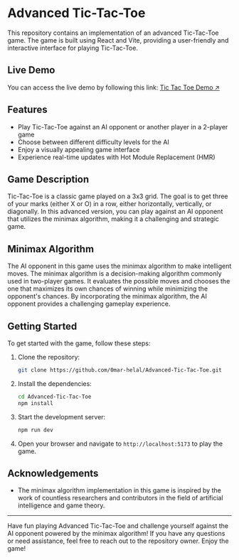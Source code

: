 # Advanced Tic-Tac-Toe

This repository contains an implementation of an advanced Tic-Tac-Toe game. The game is built using React and Vite, providing a user-friendly and interactive interface for playing Tic-Tac-Toe.

## Live Demo

You can access the live demo by following this link: [Tic Tac Toe Demo ↗](https://tic-tac-toe-okvc.onrender.com)

## Features

- Play Tic-Tac-Toe against an AI opponent or another player in a 2-player game
- Choose between different difficulty levels for the AI
- Enjoy a visually appealing game interface
- Experience real-time updates with Hot Module Replacement (HMR)

## Game Description

Tic-Tac-Toe is a classic game played on a 3x3 grid. The goal is to get three of your marks (either X or O) in a row, either horizontally, vertically, or diagonally. In this advanced version, you can play against an AI opponent that utilizes the minimax algorithm, making it a challenging and strategic game.

## Minimax Algorithm

The AI opponent in this game uses the minimax algorithm to make intelligent moves. The minimax algorithm is a decision-making algorithm commonly used in two-player games. It evaluates the possible moves and chooses the one that maximizes its own chances of winning while minimizing the opponent's chances. By incorporating the minimax algorithm, the AI opponent provides a challenging gameplay experience.

## Getting Started

To get started with the game, follow these steps:

1. Clone the repository:

   ```bash
   git clone https://github.com/0mar-helal/Advanced-Tic-Tac-Toe.git

   ```

2. Install the dependencies:

   ```bash
   cd Advanced-Tic-Tac-Toe
   npm install

   ```

3. Start the development server:

   ```bash
   npm run dev

   ```

4. Open your browser and navigate to `http://localhost:5173` to play the game.

## Acknowledgements

- The minimax algorithm implementation in this game is inspired by the work of countless researchers and contributors in the field of artificial intelligence and game theory.

---

Have fun playing Advanced Tic-Tac-Toe and challenge yourself against the AI opponent powered by the minimax algorithm! If you have any questions or need assistance, feel free to reach out to the repository owner. Enjoy the game!
